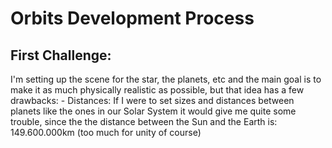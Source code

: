 # Orbits Development Process
## First Challenge: 
I'm setting up the scene for the star, the planets, etc and the main goal is to make it as much physically realistic as possible, but that idea has a few drawbacks:
	- Distances: If I were to set sizes and distances between planets like the ones in our Solar System it would give me quite some trouble, since the the distance between the Sun and the Earth is: 149.600.000km (too much for unity of course)

